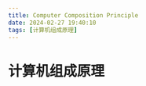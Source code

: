 ```yaml
---
title: Computer Composition Principle
date: 2024-02-27 19:40:10
tags: [计算机组成原理]
---
```


# 计算机组成原理

